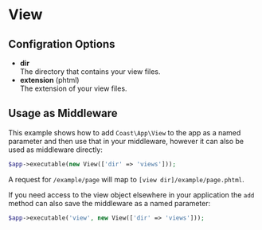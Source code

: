 # View

## Configration Options

* **dir**  
    The directory that contains your view files.
* **extension** (phtml)  
    The extension of your view files.

## Usage as Middleware

This example shows how to add `Coast\App\View` to the app as a named parameter and then use that in your middleware, however it can also be used as middleware directly:

```php
$app->executable(new View(['dir' => 'views']));
```

A request for `/example/page` will map to `[view dir]/example/page.phtml`.

If you need access to the view object elsewhere in your application the `add` method can also save the middleware as a named parameter:

```php
$app->executable('view', new View(['dir' => 'views']));
```